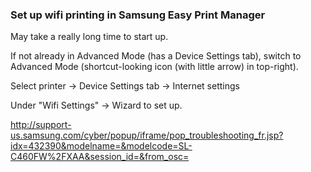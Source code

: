 ### Set up wifi printing in Samsung Easy Print Manager

May take a really long time to start up.

If not already in Advanced Mode (has a Device Settings tab), switch to Advanced Mode (shortcut-looking icon (with little arrow) in top-right).

Select printer -> Device Settings tab -> Internet settings

Under "Wifi Settings" -> Wizard to set up.

http://support-us.samsung.com/cyber/popup/iframe/pop_troubleshooting_fr.jsp?idx=432390&modelname=&modelcode=SL-C460FW%2FXAA&session_id=&from_osc=